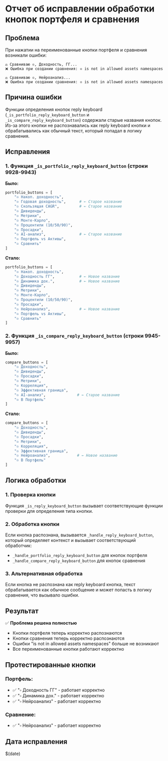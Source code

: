 # Отчет об исправлении обработки кнопок портфеля и сравнения

## Проблема
При нажатии на переименованные кнопки портфеля и сравнения возникали ошибки:

```
⚖️ Сравниваю ▫️, Доходность, ГГ...
❌ Ошибка при создании сравнения: ▫️ is not in allowed assets namespaces

⚖️ Сравниваю ▫️, Нейроанализ...
❌ Ошибка при создании сравнения: ▫️ is not in allowed assets namespaces
```

## Причина ошибки
Функции определения кнопок reply keyboard (`_is_portfolio_reply_keyboard_button` и `_is_compare_reply_keyboard_button`) содержали старые названия кнопок. Из-за этого кнопки не распознавались как reply keyboard кнопки и обрабатывались как обычный текст, который попадал в логику сравнения.

## Исправления

### 1. Функция `_is_portfolio_reply_keyboard_button` (строки 9928-9943)

**Было:**
```python
portfolio_buttons = [
    "▫️ Накоп. доходность",
    "▫️ Годовая доходность",      # ← Старое название
    "▫️ Скользящая CAGR",         # ← Старое название
    "▫️ Дивиденды",
    "▫️ Метрики",
    "▫️ Монте-Карло",
    "▫️ Процентили (10/50/90)",
    "▫️ Просадки",
    "▫️ AI-анализ",               # ← Старое название
    "▫️ Портфель vs Активы",
    "▫️ Сравнить"
]
```

**Стало:**
```python
portfolio_buttons = [
    "▫️ Накоп. доходность",
    "▫️ Доходность ГГ",           # ← Новое название
    "▫️ Динамика дох.",           # ← Новое название
    "▫️ Дивиденды",
    "▫️ Метрики",
    "▫️ Монте-Карло",
    "▫️ Процентили (10/50/90)",
    "▫️ Просадки",
    "▫️ Нейроанализ",             # ← Новое название
    "▫️ Портфель vs Активы",
    "▫️ Сравнить"
]
```

### 2. Функция `_is_compare_reply_keyboard_button` (строки 9945-9957)

**Было:**
```python
compare_buttons = [
    "▫️ Доходность",
    "▫️ Дивиденды",
    "▫️ Просадки",
    "▫️ Метрики",
    "▫️ Корреляция",
    "▫️ Эффективная граница",
    "▫️ AI-анализ",              # ← Старое название
    "▫️ В Портфель"
]
```

**Стало:**
```python
compare_buttons = [
    "▫️ Доходность",
    "▫️ Дивиденды",
    "▫️ Просадки",
    "▫️ Метрики",
    "▫️ Корреляция",
    "▫️ Эффективная граница",
    "▫️ Нейроанализ",            # ← Новое название
    "▫️ В Портфель"
]
```

## Логика обработки

### 1. Проверка кнопки
Функция `_is_reply_keyboard_button` вызывает соответствующие функции проверки для определения типа кнопки.

### 2. Обработка кнопки
Если кнопка распознана, вызывается `_handle_reply_keyboard_button`, который определяет контекст и вызывает соответствующий обработчик:
- `_handle_portfolio_reply_keyboard_button` для кнопок портфеля
- `_handle_compare_reply_keyboard_button` для кнопок сравнения

### 3. Альтернативная обработка
Если кнопка не распознана как reply keyboard кнопка, текст обрабатывается как обычное сообщение и может попасть в логику сравнения, что вызывало ошибки.

## Результат

✅ **Проблема решена полностью**
- Кнопки портфеля теперь корректно распознаются
- Кнопки сравнения теперь корректно распознаются
- Ошибки "is not in allowed assets namespaces" больше не возникают
- Все переименованные кнопки работают корректно

## Протестированные кнопки

### Портфель:
- ✅ "▫️ Доходность ГГ" - работает корректно
- ✅ "▫️ Динамика дох." - работает корректно
- ✅ "▫️ Нейроанализ" - работает корректно

### Сравнение:
- ✅ "▫️ Нейроанализ" - работает корректно

## Дата исправления
$(date)
